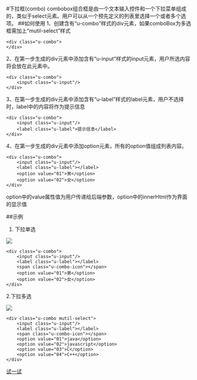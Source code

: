 
#下拉框(combo)
combobox组合框是由一个文本输入控件和一个下拉菜单组成的，类似于select元素。用户可以从一个预先定义的列表里选择一个或者多个选项。
##如何使用
1、创建含有“u-combo”样式的div元素，如果comboBox为多选框需加上“mutil-select”样式
	
	<div class="u-combo">
	</div>

2、在第一步生成的div元素中添加含有“u-input”样式的input元素，用户所选内容将会放在此元素中。

	<div class="u-combo">
		<input class="u-input"/>
	</div>

3、在第一步生成的div元素中添加含有“u-label”样式的label元素，用户不选择时，label中的内容将作为提示信息

	<div class="u-combo">
	    <input class="u-input"/>
	    <label class="u-label">提示信息</label>
	</div>
4、在第一步生成的div元素中添加option元素，所有的option值组成列表内容。

	<div class="u-combo">
	    <input class="u-input"/>
	    <label class="u-label"></label>
	    <option value="01">男</option>
	    <option value="02">女</option>
	</div>

option中的value属性值为用户传递给后端参数，option中的innerHtml作为界面的显示值

##示例
1.  下拉单选
  

![](img/combo1.png) 
 

	<div class="u-combo">
	    <input class="u-input"/>
	    <label class="u-label"></label>
	    <span class="u-combo-icon"></span>
	    <option value="01">男</option>
	    <option value="02">女</option>
	</div>




2.下拉多选  

![](img/combo2.png)

	<div class="u-combo mutil-select">
	    <input class="u-input"/>
	    <label class="u-label"></label>
	    <span class="u-combo-icon"></span>
	    <option value="01">java</option>
	    <option value="02">javascript</option>
	    <option value="03">C</option>
	    <option value="04">C++</option>
	</div>


[试一试](http://iuap.yonyou.com/fe/demo/#/demos/ui/combobox "试一试")




